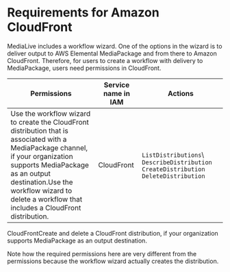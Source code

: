 # Requirements for Amazon CloudFront<a name="requirements-for-CFront"></a>

MediaLive includes a workflow wizard\. One of the options in the wizard is to deliver output to AWS Elemental MediaPackage and from there to Amazon CloudFront\. Therefore, for users to create a workflow with delivery to MediaPackage, users need permissions in CloudFront\. 


| Permissions | Service name in IAM | Actions | 
| --- | --- | --- | 
| Use the workflow wizard to create the CloudFront distribution that is associated with a MediaPackage channel, if your organization supports MediaPackage as an output destination\.Use the workflow wizard to delete a workflow that includes a CloudFront distribution\. | CloudFront |  `ListDistributions`\\ `DescribeDistribution` `CreateDistribution` `DeleteDistribution`   | 

CloudFrontCreate and delete a CloudFront distribution, if your organization supports MediaPackage as an output destination\.

Note how the required permissions here are very different from the permissions because the workflow wizard actually creates the distribution\.